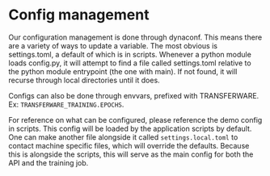 # Config management

Our configuration management is done through dynaconf. This means there are a variety of ways to update a variable.
The most obvious is settings.toml, a default of which is in scripts. Whenever a python module loads config.py, it
will attempt to find a file called settings.toml relative to the python module entrypoint (the one with main). If not
found, it will recurse through local directories until it does.

Configs can also be done through envvars, prefixed with TRANSFERWARE. Ex: `TRANSFERWARE_TRAINING.EPOCHS`.

For reference on what can be configured, please reference the demo config in scripts. This config will be loaded by
the application scripts by default. One can make another file alongside it called `settings.local.toml` to contact
machine specific files, which will override the defaults. Because this is alongside the scripts, this will serve
as the main config for both the API and the training job.